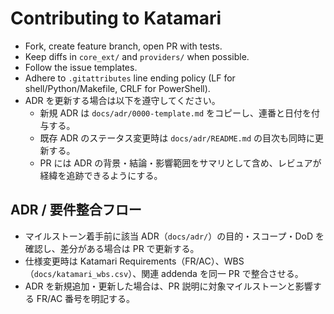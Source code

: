 
# Contributing to Katamari
- Fork, create feature branch, open PR with tests.
- Keep diffs in `core_ext/` and `providers/` when possible.
- Follow the issue templates.
- Adhere to `.gitattributes` line ending policy (LF for shell/Python/Makefile, CRLF for PowerShell).
- ADR を更新する場合は以下を遵守してください。
  - 新規 ADR は `docs/adr/0000-template.md` をコピーし、連番と日付を付与する。
  - 既存 ADR のステータス変更時は `docs/adr/README.md` の目次も同時に更新する。
  - PR には ADR の背景・結論・影響範囲をサマリとして含め、レビュアが経緯を追跡できるようにする。

## ADR / 要件整合フロー
- マイルストーン着手前に該当 ADR（`docs/adr/`）の目的・スコープ・DoD を確認し、差分がある場合は PR で更新する。
- 仕様変更時は Katamari Requirements（FR/AC）、WBS（`docs/katamari_wbs.csv`）、関連 addenda を同一 PR で整合させる。
- ADR を新規追加・更新した場合は、PR 説明に対象マイルストーンと影響する FR/AC 番号を明記する。
